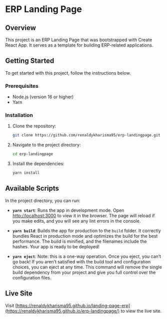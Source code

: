 # ERP Landing Page

## Overview

This project is an ERP Landing Page that was bootstrapped with Create React App. It serves as a template for building ERP-related applications.

## Getting Started

To get started with this project, follow the instructions below.

### Prerequisites

- Node.js (version 16 or higher)
- Yarn

### Installation

1. Clone the repository:
   ```bash
   git clone https://github.com/renaldykharisma95/erp-landingpage.git
   ```

2. Navigate to the project directory:
   ```bash
   cd erp-landingpage
   ```

3. Install the dependencies:
   ```bash
   yarn install
   ```

## Available Scripts

In the project directory, you can run:

- **`yarn start`**: Runs the app in development mode. Open [http://localhost:3000](http://localhost:3000) to view it in the browser. The page will reload if you make edits, and you will see any lint errors in the console.

- **`yarn build`**: Builds the app for production to the `build` folder. It correctly bundles React in production mode and optimizes the build for the best performance. The build is minified, and the filenames include the hashes. Your app is ready to be deployed!

- **`yarn eject`**: Note: this is a one-way operation. Once you eject, you can’t go back! If you aren’t satisfied with the build tool and configuration choices, you can eject at any time. This command will remove the single build dependency from your project and give you full control over the configuration files.

## Live Site

Visit [https://renaldykharisma95.github.io/landing-page-erp](https://renaldykharisma95.github.io/erp-landingpage/) to view the live site.
